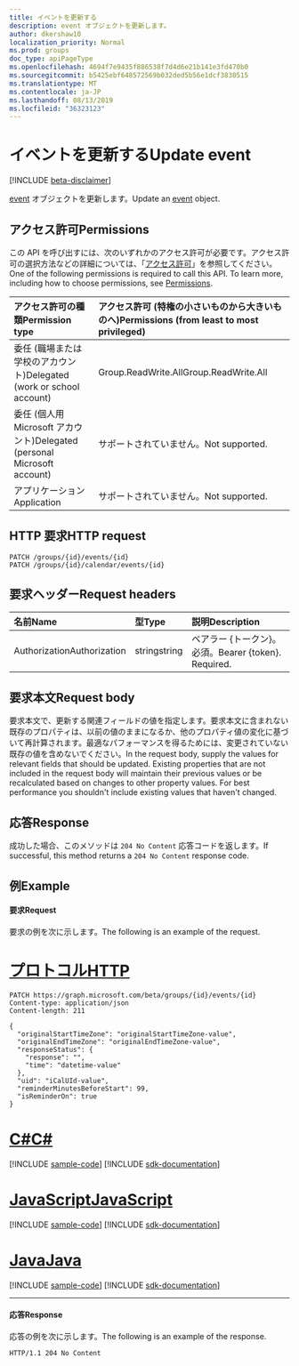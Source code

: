 ```yaml
---
title: イベントを更新する
description: event オブジェクトを更新します。
author: dkershaw10
localization_priority: Normal
ms.prod: groups
doc_type: apiPageType
ms.openlocfilehash: 4694f7e9435f886538f7d4d6e21b141e3fd470b0
ms.sourcegitcommit: b5425ebf648572569b032ded5b56e1dcf3830515
ms.translationtype: MT
ms.contentlocale: ja-JP
ms.lasthandoff: 08/13/2019
ms.locfileid: "36323123"
---
```

# <a name="update-event"></a><span data-ttu-id="4c879-103">イベントを更新する</span><span class="sxs-lookup"><span data-stu-id="4c879-103">Update event</span></span>

[!INCLUDE [beta-disclaimer](../../includes/beta-disclaimer.md)]

<span data-ttu-id="4c879-104">[event](../resources/event.md) オブジェクトを更新します。</span><span class="sxs-lookup"><span data-stu-id="4c879-104">Update an [event](../resources/event.md) object.</span></span>

## <a name="permissions"></a><span data-ttu-id="4c879-105">アクセス許可</span><span class="sxs-lookup"><span data-stu-id="4c879-105">Permissions</span></span>
<span data-ttu-id="4c879-p101">この API を呼び出すには、次のいずれかのアクセス許可が必要です。アクセス許可の選択方法などの詳細については、「[アクセス許可](/graph/permissions-reference)」を参照してください。</span><span class="sxs-lookup"><span data-stu-id="4c879-p101">One of the following permissions is required to call this API. To learn more, including how to choose permissions, see [Permissions](/graph/permissions-reference).</span></span>

|<span data-ttu-id="4c879-108">アクセス許可の種類</span><span class="sxs-lookup"><span data-stu-id="4c879-108">Permission type</span></span>      | <span data-ttu-id="4c879-109">アクセス許可 (特権の小さいものから大きいものへ)</span><span class="sxs-lookup"><span data-stu-id="4c879-109">Permissions (from least to most privileged)</span></span>              |
|:--------------------|:---------------------------------------------------------|
|<span data-ttu-id="4c879-110">委任 (職場または学校のアカウント)</span><span class="sxs-lookup"><span data-stu-id="4c879-110">Delegated (work or school account)</span></span> | <span data-ttu-id="4c879-111">Group.ReadWrite.All</span><span class="sxs-lookup"><span data-stu-id="4c879-111">Group.ReadWrite.All</span></span>    |
|<span data-ttu-id="4c879-112">委任 (個人用 Microsoft アカウント)</span><span class="sxs-lookup"><span data-stu-id="4c879-112">Delegated (personal Microsoft account)</span></span> | <span data-ttu-id="4c879-113">サポートされていません。</span><span class="sxs-lookup"><span data-stu-id="4c879-113">Not supported.</span></span>    |
|<span data-ttu-id="4c879-114">アプリケーション</span><span class="sxs-lookup"><span data-stu-id="4c879-114">Application</span></span> | <span data-ttu-id="4c879-115">サポートされていません。</span><span class="sxs-lookup"><span data-stu-id="4c879-115">Not supported.</span></span> |

## <a name="http-request"></a><span data-ttu-id="4c879-116">HTTP 要求</span><span class="sxs-lookup"><span data-stu-id="4c879-116">HTTP request</span></span>
<!-- { "blockType": "ignored" } -->
```http
PATCH /groups/{id}/events/{id}
PATCH /groups/{id}/calendar/events/{id}
```

## <a name="request-headers"></a><span data-ttu-id="4c879-117">要求ヘッダー</span><span class="sxs-lookup"><span data-stu-id="4c879-117">Request headers</span></span>
| <span data-ttu-id="4c879-118">名前</span><span class="sxs-lookup"><span data-stu-id="4c879-118">Name</span></span>       | <span data-ttu-id="4c879-119">型</span><span class="sxs-lookup"><span data-stu-id="4c879-119">Type</span></span> | <span data-ttu-id="4c879-120">説明</span><span class="sxs-lookup"><span data-stu-id="4c879-120">Description</span></span>|
|:-----------|:------|:----------|
| <span data-ttu-id="4c879-121">Authorization</span><span class="sxs-lookup"><span data-stu-id="4c879-121">Authorization</span></span>  | <span data-ttu-id="4c879-122">string</span><span class="sxs-lookup"><span data-stu-id="4c879-122">string</span></span>  | <span data-ttu-id="4c879-p102">ベアラー {トークン}。必須。</span><span class="sxs-lookup"><span data-stu-id="4c879-p102">Bearer {token}. Required.</span></span> |

## <a name="request-body"></a><span data-ttu-id="4c879-125">要求本文</span><span class="sxs-lookup"><span data-stu-id="4c879-125">Request body</span></span>
<span data-ttu-id="4c879-p103">要求本文で、更新する関連フィールドの値を指定します。要求本文に含まれない既存のプロパティは、以前の値のままになるか、他のプロパティ値の変化に基づいて再計算されます。最適なパフォーマンスを得るためには、変更されていない既存の値を含めないでください。</span><span class="sxs-lookup"><span data-stu-id="4c879-p103">In the request body, supply the values for relevant fields that should be updated. Existing properties that are not included in the request body will maintain their previous values or be recalculated based on changes to other property values. For best performance you shouldn't include existing values that haven't changed.</span></span>

## <a name="response"></a><span data-ttu-id="4c879-129">応答</span><span class="sxs-lookup"><span data-stu-id="4c879-129">Response</span></span>
<span data-ttu-id="4c879-130">成功した場合、このメソッドは `204 No Content` 応答コードを返します。</span><span class="sxs-lookup"><span data-stu-id="4c879-130">If successful, this method returns a `204 No Content` response code.</span></span>

## <a name="example"></a><span data-ttu-id="4c879-131">例</span><span class="sxs-lookup"><span data-stu-id="4c879-131">Example</span></span>
#### <a name="request"></a><span data-ttu-id="4c879-132">要求</span><span class="sxs-lookup"><span data-stu-id="4c879-132">Request</span></span>
<span data-ttu-id="4c879-133">要求の例を次に示します。</span><span class="sxs-lookup"><span data-stu-id="4c879-133">The following is an example of the request.</span></span>


# <a name="httptabhttp"></a>[<span data-ttu-id="4c879-134">プロトコル</span><span class="sxs-lookup"><span data-stu-id="4c879-134">HTTP</span></span>](#tab/http)
<!-- {
  "blockType": "request",
  "name": "update_group_event"
}-->
```http
PATCH https://graph.microsoft.com/beta/groups/{id}/events/{id}
Content-type: application/json
Content-length: 211

{
  "originalStartTimeZone": "originalStartTimeZone-value",
  "originalEndTimeZone": "originalEndTimeZone-value",
  "responseStatus": {
    "response": "",
    "time": "datetime-value"
  },
  "uid": "iCalUId-value",
  "reminderMinutesBeforeStart": 99,
  "isReminderOn": true
}
```
# <a name="ctabcsharp"></a>[<span data-ttu-id="4c879-135">C#</span><span class="sxs-lookup"><span data-stu-id="4c879-135">C#</span></span>](#tab/csharp)
[!INCLUDE [sample-code](../includes/snippets/csharp/update-group-event-csharp-snippets.md)]
[!INCLUDE [sdk-documentation](../includes/snippets/snippets-sdk-documentation-link.md)]

# <a name="javascripttabjavascript"></a>[<span data-ttu-id="4c879-136">JavaScript</span><span class="sxs-lookup"><span data-stu-id="4c879-136">JavaScript</span></span>](#tab/javascript)
[!INCLUDE [sample-code](../includes/snippets/javascript/update-group-event-javascript-snippets.md)]
[!INCLUDE [sdk-documentation](../includes/snippets/snippets-sdk-documentation-link.md)]

# <a name="javatabjava"></a>[<span data-ttu-id="4c879-137">Java</span><span class="sxs-lookup"><span data-stu-id="4c879-137">Java</span></span>](#tab/java)
[!INCLUDE [sample-code](../includes/snippets/java/update-group-event-java-snippets.md)]
[!INCLUDE [sdk-documentation](../includes/snippets/snippets-sdk-documentation-link.md)]

---


#### <a name="response"></a><span data-ttu-id="4c879-138">応答</span><span class="sxs-lookup"><span data-stu-id="4c879-138">Response</span></span>
<span data-ttu-id="4c879-139">応答の例を次に示します。</span><span class="sxs-lookup"><span data-stu-id="4c879-139">The following is an example of the response.</span></span>

<!-- {
  "blockType": "response",
  "truncated": true
} -->
```http
HTTP/1.1 204 No Content
```

<!-- uuid: 8fcb5dbc-d5aa-4681-8e31-b001d5168d79
2015-10-25 14:57:30 UTC -->
<!--
{
  "type": "#page.annotation",
  "description": "Update event",
  "keywords": "",
  "section": "documentation",
  "tocPath": "",
  "suppressions": [
  ]
}
-->
